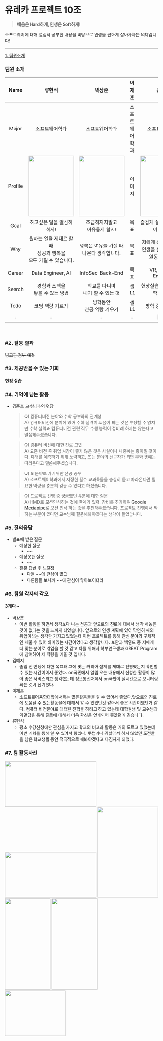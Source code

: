# 유레카 프로젝트 10조

> **배움은 Hard하게, 인생은 Soft하게!**

소프트웨어에 대해 열심히 공부한 내용을 바탕으로 인생을 편하게 살아가자는 의미입니다!


<hr>

[1. 팀원소개](#팀원-소개)


### 팀원 소개

|Name|류현석|박상준|이재훈|김예지|
|:---:|:---:|:---:|:---:|:---:|
|Major|소프트웨어학과|소프트웨어학과|소프트웨어학과|소프트웨어학과|
|Profile|<img width="150px" height="200px" src="https://github.com/user-attachments/assets/7cd711ea-78e8-4805-a924-126fe7067c34">|<img width="150px" height="200px" src="https://github.com/user-attachments/assets/0d48fc85-ff96-40e5-9596-697f05f658c8">|이미지|<img width="150px" height="200px" src="https://github.com/user-attachments/assets/73ce1083-9743-43b5-b3b9-113f95fb5ba7">|
|Goal|하고싶은 일을 열심히 하자!|조급해지지말고<br>여유롭게 살자!|목표|즐겁게 살자! 그리고 많이 배우자!|
|Why|원하는 일을 제대로 할 때<br>성공과 행복을<br>모두 가질 수 있습니다.|행복은 여유를 가질 때 <br>나온다 생각합니다.|목표|저에게 성장과 재미는<br>인생을 살아가게 하는<br>원동력입니다.|
|Career|Data Engineer, AI|InfoSec, Back-End|목표|VR, AI, Data Engineer|
|Search|경험과 스펙을<br>쌓을 수 있는 방법|학교를 다니며<br>내가 할 수 있는 것|셀11|현장실습 프로그램, 방학 중 특강|
|Todo|코딩 역량 기르기|방학동안<br>전공 역량 키우기|셀11|방학 중 취업 특강|
|-|-|-|-|<img src="https://img.shields.io/badge/Python-3776AB?style=for-the-badge&logo=Python&logoColor=white"> <img src="https://img.shields.io/badge/Unity-FFFFFF?style=for-the-badge&logo=Unity&logoColor=white">|
<br>

### #2. 활동 결과

~~빙고판 첨부 예정~~

### #3. 제공받을 수 있는 기회
#### 현장 실습

### #4. 기억에 남는 활동
- 김준호 교수님과의 면담
    > Q) 컴퓨터비전 분야와 수학 공부와의 관계성<br>
    > A) 컴퓨터비전에 분야에 있어 수학 실력이 도움이 되는 것은 부정할 수 없지만 수학 실력과 컴퓨터비전 관련 직무 수행 능력이 정비례 하지는 않는다고 말씀해주셨습니다. 

    > Q) 컴퓨터 비전에 대한 진로 고민<br>
    > A) 요즘 비전 쪽 취업 시장이 좋지 않은 것은 사실이나 나중에는 좋아질 것이다. 미래를 예측하기 위해 노력하고, 뜨는 분야의 선구자가 되면 부와 명예는 따라온다고 말씀해주셨습니다.

    > Q) ai 분야로 가기위한 전공 공부<br>
    > A) 소프트웨어학과에서 지정한 필수 교과목들을 충실히 듣고 따라온다면 필요한 역량을 충분히 갖출 수 있다고 하셨습니다.

    > Q) 프로젝트 진행 중 궁금했던 부분에 대한 질문<br>
    > A) HMD로 모션인식하는 것에 한계가 있어, 장비를 추가하여 [Google Mediapipe](https://ai.google.dev/edge/mediapipe/solutions/guide?hl=ko)로 모션 인식 하는 것을 추천해주셨습니다. 프로젝트 진행에서 막히는 부분이 있다면 교수님께 질문해봐야겠다는 생각이 들었습니다.

### #5. 질의응답
- 발표때 받은 질문
    - 예상한 질문
        - ~~
    - 예상못한 질문
        - ~~
    - 질문 답변 후 느낀점
        - 다들 ~~에 관심이 많고
        - 다른팀들 보니까 ~~에 관심이 많아보이더라

### #6. 팀원 각자의 각오
#### 3개다 ~
- 박상준
  - 이번 활동을 하면서 생각보다 나는 전공과 앞으로의 진로에 대해서 생각 해놓은 것이 없다는 것을 느끼게 되었습니다. 앞으로의 인생 계획에 있어 막연히 해외 취업이라는 생각만 가지고 있었는데 이번 프로젝트를 통해 관심 분야와 구체적인 세울 수 있어 의미있는 시간이었다고 생각합니다. 보안과 백엔드 중 저에게 더 맞는 분야로 취업을 할 것 같고 이를 위해서 학부연구생과 GREAT Program에 참여하여 제 역량을 키울 것 입니다.
- 김예지
  - 졸업 전 인생에 대한 목표와 그에 맞는 커리어 설계를 제대로 진행했는지 확인할 수 있는 시간이어서 좋았다. on국민에서 알림 오는 내용에서 신청한 활동이 많아 좋은 서비스라고 생각했는데 정보통신처에서 on국민이 실시간으로 모니터링 되는 것이 신기했다.
- 이재훈
  - 소프트웨어융합대학에서하는 많은활동들을 알 수 있어서 좋았다.앞으로의 진로에 도움될 수 있는활동을에 대해서 알 수 있었던것 같아서 좋은 시간이였던거 같다. 컴퓨터 비전분야로 대학원 진학을 하려고 하고 있는데 대학원생 및 교수님과의면담을 통해 진로에 대해서 더욱 확신을 얻게되어 좋았던거 같습니다.
- 류현석
  - 평소 수강신청에만 관심을 가지고 학교의 비교과 활동은 거의 모르고 있었는데 이번 기회를 통해 알 수 있어서 좋았다.
두렵거나 귀찮아서 하지 않았던 도전들을 남은 학교생활 동안 적극적으로 해봐야겠다고 다짐하게 되었다.

### #7. 팀 활동사진

<img width="300px" height="150px" src="https://github.com/user-attachments/assets/ee6fe8d2-94ad-40ff-8270-fad2b09f873c">
<img width="300px" height="150px" src="https://github.com/user-attachments/assets/75ed08b4-ac6a-4ed2-8a40-60eb76ba8b1b">
<img width="200px" height="300px" src="https://github.com/user-attachments/assets/4a0b4ffc-545b-402b-83e8-16cf250904ba">
<img width="150px" height="300px" src="https://github.com/user-attachments/assets/0ced5a79-c30a-4b43-9022-4ac873de1f50">
<img width="150px" height="300px" src="https://github.com/user-attachments/assets/e04b32f6-07e4-4fb0-8629-29649d0e4090">
<img width="200px" height="150px" src="https://github.com/user-attachments/assets/69a9f31a-d5e2-40ef-bf3f-2f9b03c581f7">
